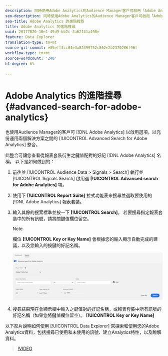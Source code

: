 ```yaml
---
description: 同時使用Adobe Analytics的Audience Manager客戶可啟用「Adobe Analytics進階搜尋」選項，以充份運用兩個解決方案之間的緊密整合。
seo-description: 同時使用Adobe Analytics的Audience Manager客戶可啟用「Adobe Analytics進階搜尋」選項，以充份運用兩個解決方案之間的緊密整合。
seo-title: Adobe Analytics 的進階搜尋
title: Adobe Analytics 的進階搜尋
uuid: 20177820-10e1-49d9-bb2c-3a62141a498e
feature: Data Explorer
translation-type: tm+mt
source-git-commit: e05eff3cc04e4a82399752c862e2b2370286f96f
workflow-type: tm+mt
source-wordcount: '240'
ht-degree: 6%

---
```



# Adobe Analytics 的進階搜尋 {#advanced-search-for-adobe-analytics}

也使用Audience Manager的客戶可 [!DNL Adobe Analytics] 以啟用選項，以充份運用兩個解決方案之間的 [!UICONTROL Advanced Search for Adobe Analytics] 整合。

此整合可讓您查看從報表套裝衍生之鍵值配對的好記 [!DNL Adobe Analytics] 名稱。 以下是如何做到的：

1. 前往並 [!UICONTROL Audience Data > Signals > Search] 執行並 [!UICONTROL Signals Search] 啟用選 **[!UICONTROL Advanced search for Adobe Analytics]** 項。
1. 使用下 **[!UICONTROL Report Suite]** 拉式功能表來搜尋並選取要使用的 [!DNL Adobe Analytics] 報表套裝。
1. 輸入其餘的搜索標準並按一下 **[!UICONTROL Search]**。 若要搜尋指定報表套裝中的所有訊號，請將關鍵值欄位留空。
   >[!NOTE]
   >
   >欄位 **[!UICONTROL Key or Key Name]** 會根據您的輸入顯示自動完成的建議，以及您輸入的按鍵的好記名稱。

   ![](assets/signals-search-analytics.png)
1. 搜尋結果現在會顯示欄中輸入之鍵值對的好記名稱，或報表套裝中所有訊號的好記名稱（如果您將鍵值欄位留空）。 **[!UICONTROL Key or Key Name]**

以下影片說明如何使用 [!UICONTROL Data Explorer] 來探索和使用您的Adobe Analytics資料，包括搜尋已使用和未使用的訊號、建立Analytics特性，以及瞭解資料。

>[!VIDEO](https://video.tv.adobe.com/v/25150)
